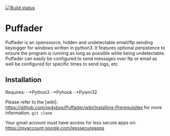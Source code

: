 [![Build status](https://ci.appveyor.com/api/projects/status/ep0bcaijn4rx7x5p?svg=true)](https://ci.appveyor.com/project/xp4xbox/python-keylogger)
# Puffader
Puffader is an opensource, hidden and undetectable email/ftp sending keylogger for windows written in python3. It features optional persistence to ensure the program is running as long as possible while being undetectable. Puffader can easily be configured to send messages over ftp or email as well be configured for specific times to send logs, etc.

## Installation
Requires:
⋅⋅*Python3
⋅⋅*Pyhook
⋅⋅*Pywin32

Please refer to the [wiki]: https://github.com/xp4xbox/Puffader/wiki/Installing-Prerequisites for more information.
```git clone ```

Your gmail account must have access for less secure apps on: https://myaccount.google.com/lesssecureapps
